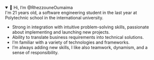 <details open>
<summary>👋 Hi, I’m @RhezzouneOumaima</summary>
I'm 21 years old, a software engineering student in the last year at Polytechnic school in the international university.
  <ul>
<li>Strong in integration with intuitive problem-solving skills, passionate about implementing and launching new projects. </li>
<li>Ability to translate business requirements into technical solutions.</li>
    <li>I’m familiar with a variety of technologies and frameworks.</li>
<li>I’m always adding new skills, I like also teamwork, dynamism, and a sense of responsibility.</li>
</ul>
</details>


<!---
RhezzouneOumaima/RhezzouneOumaima is a ✨ special ✨ repository because its `README.md` (this file) appears on your GitHub profile.
You can click the Preview link to take a look at your changes.
--->

